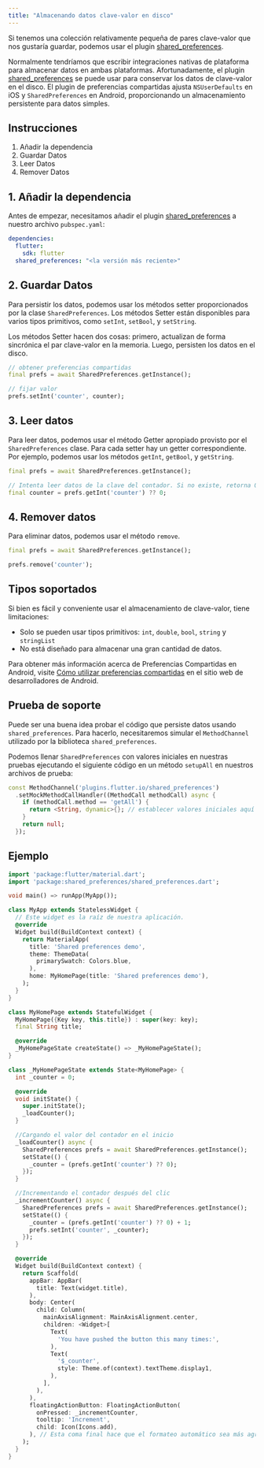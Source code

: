```yaml
---
title: "Almacenando datos clave-valor en disco"
---
```


Si tenemos una colección relativamente pequeña de pares clave-valor que nos gustaría guardar,
podemos usar el plugin 
[shared_preferences](https://pub.dartlang.org/packages/shared_preferences).

Normalmente tendríamos que escribir integraciones nativas de plataforma para almacenar datos en 
ambas plataformas. Afortunadamente, el plugin [shared_preferences](https://pub.dartlang.org/packages/shared_preferences)
se puede usar para conservar los datos de clave-valor en el disco. El plugin de preferencias 
compartidas ajusta `NSUserDefaults` en iOS y `SharedPreferences` en Android, proporcionando un
almacenamiento persistente para datos simples.

## Instrucciones

  1. Añadir la dependencia
  2. Guardar Datos
  3. Leer Datos
  4. Remover Datos

## 1. Añadir la dependencia

Antes de empezar, necesitamos añadir el plugin [shared_preferences](https://pub.dartlang.org/packages/shared_preferences) 
a nuestro archivo `pubspec.yaml`:

```yaml
dependencies:
  flutter:
    sdk: flutter
  shared_preferences: "<la versión más reciente>"
```

## 2. Guardar Datos

Para persistir los datos, podemos usar los métodos setter proporcionados por la clase 
`SharedPreferences`. Los métodos Setter están disponibles para varios tipos primitivos, 
como `setInt`, `setBool`, y `setString`.

Los métodos Setter hacen dos cosas: primero, actualizan de forma sincrónica el par 
clave-valor en la memoria. Luego, persisten los datos en el disco.

<!-- skip -->
```dart
// obtener preferencias compartidas
final prefs = await SharedPreferences.getInstance();

// fijar valor
prefs.setInt('counter', counter);
```

## 3. Leer datos

Para leer datos, podemos usar el método Getter apropiado provisto por el
`SharedPreferences` clase. Para cada setter hay un getter correspondiente.
Por ejemplo, podemos usar los métodos `getInt`, `getBool`, y `getString`.

<!-- skip -->
```dart
final prefs = await SharedPreferences.getInstance();

// Intenta leer datos de la clave del contador. Si no existe, retorna 0.
final counter = prefs.getInt('counter') ?? 0;
```

## 4. Remover datos

Para eliminar datos, podemos usar el método `remove`.

<!-- skip -->
```dart
final prefs = await SharedPreferences.getInstance();

prefs.remove('counter');
```

## Tipos soportados

Si bien es fácil y conveniente usar el almacenamiento de clave-valor, tiene limitaciones:

- Solo se pueden usar tipos primitivos: `int`, `double`, `bool`, `string` y `stringList`
- No está diseñado para almacenar una gran cantidad de datos.

Para obtener más información acerca de Preferencias Compartidas en Android, visite
[Cómo utilizar preferencias compartidas](https://developer.android.com/guide/topics/data/data-storage#pref)
en el sitio web de desarrolladores de Android.

## Prueba de soporte

Puede ser una buena idea probar el código que persiste datos usando `shared_preferences`. 
Para hacerlo, necesitaremos simular el `MethodChannel` 
utilizado por la biblioteca `shared_preferences`.

Podemos llenar `SharedPreferences` con valores iniciales en nuestras pruebas ejecutando 
el siguiente código en un método `setupAll` en nuestros archivos de prueba:

<!-- skip -->
```dart
const MethodChannel('plugins.flutter.io/shared_preferences')
  .setMockMethodCallHandler((MethodCall methodCall) async {
    if (methodCall.method == 'getAll') {
      return <String, dynamic>{}; // establecer valores iniciales aquí si lo desea
    }
    return null;
  });
```

## Ejemplo

```dart
import 'package:flutter/material.dart';
import 'package:shared_preferences/shared_preferences.dart';

void main() => runApp(MyApp());

class MyApp extends StatelessWidget {
  // Este widget es la raíz de nuestra aplicación.
  @override
  Widget build(BuildContext context) {
    return MaterialApp(
      title: 'Shared preferences demo',
      theme: ThemeData(
        primarySwatch: Colors.blue,
      ),
      home: MyHomePage(title: 'Shared preferences demo'),
    );
  }
}

class MyHomePage extends StatefulWidget {
  MyHomePage({Key key, this.title}) : super(key: key);
  final String title;

  @override
  _MyHomePageState createState() => _MyHomePageState();
}

class _MyHomePageState extends State<MyHomePage> {
  int _counter = 0;

  @override
  void initState() {
    super.initState();
    _loadCounter();
  }

  //Cargando el valor del contador en el inicio
  _loadCounter() async {
    SharedPreferences prefs = await SharedPreferences.getInstance();
    setState(() {
      _counter = (prefs.getInt('counter') ?? 0);
    });
  }

  //Incrementando el contador después del clic
  _incrementCounter() async {
    SharedPreferences prefs = await SharedPreferences.getInstance();
    setState(() {
      _counter = (prefs.getInt('counter') ?? 0) + 1;
      prefs.setInt('counter', _counter);
    });
  }

  @override
  Widget build(BuildContext context) {
    return Scaffold(
      appBar: AppBar(
        title: Text(widget.title),
      ),
      body: Center(
        child: Column(
          mainAxisAlignment: MainAxisAlignment.center,
          children: <Widget>[
            Text(
              'You have pushed the button this many times:',
            ),
            Text(
              '$_counter',
              style: Theme.of(context).textTheme.display1,
            ),
          ],
        ),
      ),
      floatingActionButton: FloatingActionButton(
        onPressed: _incrementCounter,
        tooltip: 'Increment',
        child: Icon(Icons.add),
      ), // Esta coma final hace que el formateo automático sea más agradable para los métodos de compilación.
    );
  }
}
```
